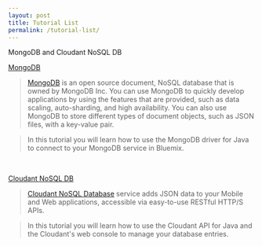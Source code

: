 ```yaml
---
layout: post
title: Tutorial List
permalink: /tutorial-list/
---
```


MongoDB and Cloudant NoSQL DB

[MongoDB](/mongodb)

>[MongoDB](https://console.ng.bluemix.net/docs/services/MongoDB/index.html#MongoDB) is an open source document, NoSQL database that is owned by MongoDB Inc. You can use MongoDB to quickly develop applications by using the features that are provided, such as data scaling, auto-sharding, and high availability. You can also use MongoDB to store different types of document objects, such as JSON files, with a key-value pair.

>In this tutorial you will learn how to use the MongoDB driver for Java to connect to your MongoDB service in Bluemix.

<br>

[Cloudant NoSQL DB](/cloudant-nosql)

>[Cloudant NoSQL Database](https://console.ng.bluemix.net/docs/services/Cloudant/index.html#Cloudant) service adds JSON data to your Mobile and Web applications, accessible via easy-to-use RESTful HTTP/S APIs.

>In this tutorial you will learn how to use the Cloudant API for Java and the Cloudant's web console to manage your database entries.
